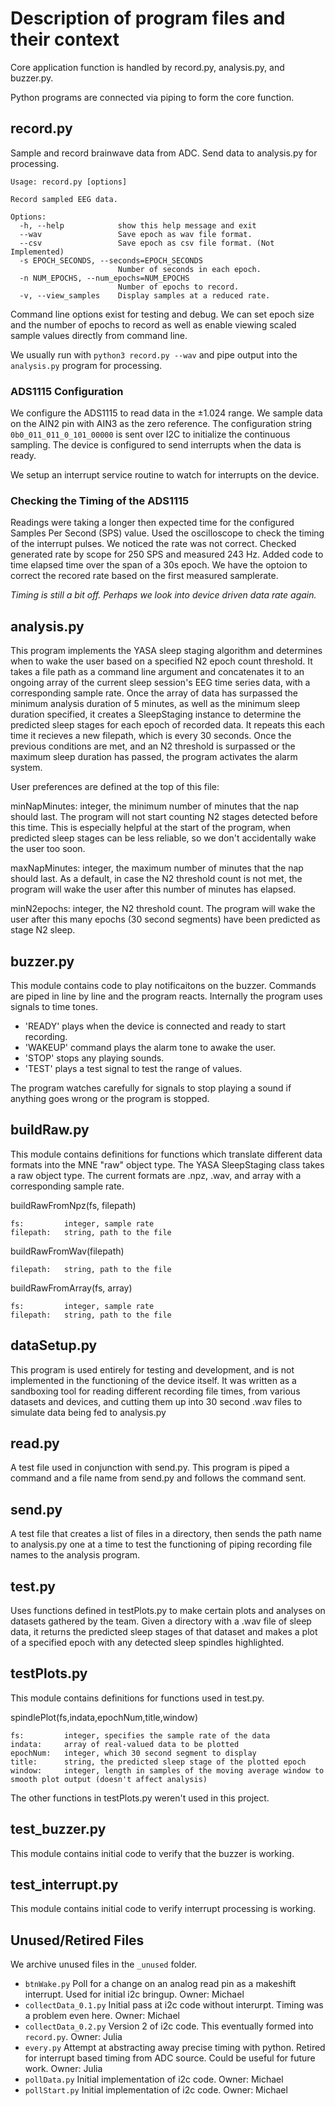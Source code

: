 # Description of program files and their context

Core application function is handled by record.py, analysis.py, and buzzer.py.

Python programs are connected via piping to form the core function.

## record.py

Sample and record brainwave data from ADC. Send data to analysis.py for processing. 

```
Usage: record.py [options]

Record sampled EEG data.

Options:
  -h, --help            show this help message and exit
  --wav                 Save epoch as wav file format.
  --csv                 Save epoch as csv file format. (Not Implemented)
  -s EPOCH_SECONDS, --seconds=EPOCH_SECONDS
                        Number of seconds in each epoch.
  -n NUM_EPOCHS, --num_epochs=NUM_EPOCHS
                        Number of epochs to record.
  -v, --view_samples    Display samples at a reduced rate.
```

Command line options exist for testing and debug. We can set epoch size and the number of epochs to record as well as enable viewing scaled sample values directly from command line.

We usually run with `python3 record.py --wav` and pipe output into the `analysis.py` program for processing.

### ADS1115 Configuration

We configure the ADS1115 to read data in the ±1.024 range. We sample data on the AIN2 pin with AIN3 as the zero reference. The configuration string `0b0_011_011_0_101_00000` is sent over I2C to initialize the continuous sampling. The device is configured to send interrupts when the data is ready.

We setup an interrupt service routine to watch for interrupts on the device.

### Checking the Timing of the ADS1115

Readings were taking a longer then expected time for the configured Samples Per Second (SPS) value. Used the oscilloscope to check the timing of the interrupt pulses. We noticed the rate was not correct. Checked generated rate by scope for 250 SPS and measured 243 Hz. Added code to time elapsed time over the span of a 30s epoch. We have the optoion to correct the recored rate based on the first measured samplerate.

*Timing is still a bit off. Perhaps we look into device driven data rate again.*

## analysis.py

This program implements the YASA sleep staging algorithm and determines when to wake the user based on a specified N2 epoch count threshold. It takes a file path as a command line argument and concatenates it to an ongoing array of the current sleep session's EEG time series data, with a corresponding sample rate. Once the array of data has surpassed the minimum analysis duration of 5 minutes, as well as the minimum sleep duration specified, it creates a SleepStaging instance to determine the predicted sleep stages for each epoch of recorded data. It repeats this each time it recieves a new filepath, which is every 30 seconds. Once the previous conditions are met, and an N2 threshold is surpassed or the maximum sleep duration has passed, the program activates the alarm system.

User preferences are defined at the top of this file:

minNapMinutes: integer, the minimum number of minutes that the nap should last. The program will not start counting N2 stages detected before this time. This is especially helpful at the start of the program, when predicted sleep stages can be less reliable, so we don't accidentally wake the user too soon.

maxNapMinutes: integer, the maximum number of minutes that the nap should last. As a default, in case the N2 threshold count is not met, the program will wake the user after this number of minutes has elapsed.

minN2epochs: integer, the N2 threshold count. The program will wake the user after this many epochs (30 second segments) have been predicted as stage N2 sleep.

## buzzer.py

This module contains code to play notificaitons on the buzzer. Commands are piped in line by line and the program reacts. Internally the program uses signals to time tones.

- 'READY' plays when the device is connected and ready to start recording.
- 'WAKEUP' command plays the alarm tone to awake the user.
- 'STOP' stops any playing sounds.
- 'TEST' plays a test signal to test the range of values.

The program watches carefully for signals to stop playing a sound if anything goes wrong or the program is stopped.

## buildRaw.py

This module contains definitions for functions which translate different data formats into the MNE "raw" object type. The YASA SleepStaging class takes a raw object type. The current formats are .npz, .wav, and array with a corresponding sample rate.

buildRawFromNpz(fs, filepath)

    fs:         integer, sample rate
    filepath:   string, path to the file

buildRawFromWav(filepath)

    filepath:   string, path to the file

buildRawFromArray(fs, array)

    fs:         integer, sample rate
    filepath:   string, path to the file



## dataSetup.py

This program is used entirely for testing and development, and is not implemented in the functioning of the device itself. It was written as a sandboxing tool for reading different recording file times, from various datasets and devices, and cutting them up into 30 second .wav files to simulate data being fed to analysis.py

## read.py

A test file used in conjunction with send.py. This program is piped a command and a file name from send.py and follows the command sent.


## send.py

A test file that creates a list of files in a directory, then sends the path name to analysis.py one at a time to test the functioning of piping recording file names to the analysis program.

## test.py

Uses functions defined in testPlots.py to make certain plots and analyses on datasets gathered by the team. Given a directory with a .wav file of sleep data, it returns the predicted sleep stages of that dataset and makes a plot of a specified epoch with any detected sleep spindles highlighted.

## testPlots.py

This module contains definitions for functions used in test.py.

spindlePlot(fs,indata,epochNum,title,window)

    fs:         integer, specifies the sample rate of the data
    indata:     array of real-valued data to be plotted
    epochNum:   integer, which 30 second segment to display
    title:      string, the predicted sleep stage of the plotted epoch
    window:     integer, length in samples of the moving average window to smooth plot output (doesn't affect analysis)

The other functions in testPlots.py weren't used in this project.

## test_buzzer.py

This module contains initial code to verify that the buzzer is working.

## test_interrupt.py

This module contains initial code to verify interrupt processing is working.

## Unused/Retired Files

We archive unused files in the `_unused` folder.

-  `btnWake.py` Poll for a change on an analog read pin as a makeshift interrupt. Used for initial i2c bringup. Owner: Michael
- `collectData_0.1.py` Initial pass at i2c code without interurpt. Timing was a problem even here. Owner: Michael
- `collectData_0.2.py` Version 2 of i2c code. This eventually formed into `record.py`. Owner: Julia
- `every.py` Attempt at abstracting away precise timing with python. Retired for interrupt based timing from ADC source. Could be useful for future work. Owner: Julia
- `pollData.py` Initial implementation of i2c code. Owner: Michael
- `pollStart.py` Initial implementation of i2c code. Owner: Michael

